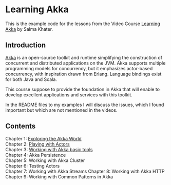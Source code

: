 # Learning Akka
This is the example code for the lessons from the Video Course [Learning Akka](https://www.safaribooksonline.com/library/view/learning-akka/9781784391836/) by Salma Khater.

## Introduction
[Akka](http://akka.io/) is an open-source toolkit and runtime simplifying the construction of concurrent and distributed applications on the JVM. Akka supports multiple programming models for concurrency, but it emphasizes actor-based concurrency, with inspiration drawn from Erlang. Language bindings exist for both Java and Scala.

This course suppose to provide the foundation in Akka that will enable to develop excellent applications and services with this toolkit.

In the README files to my examples I will discuss the issues, which I found important but which are not mentioned in the videos.

## Contents
Chapter 1: [Exploring the Akka World](hello-akka)  
Chapter 2: [Playing with Actors](playing-with-actors)  
Chapter 3: [Working with Akka basic tools](akka-basic-tools.md)  
Chapter 4: Akka Persistence  
Chapter 5: Working with Akka Cluster  
Chapter 6: Testing Actors  
Chapter 7: Working with Akka Streams
Chapter 8: Working with Akka HTTP  
Chapter 9: Working with Common Patterns in Akka